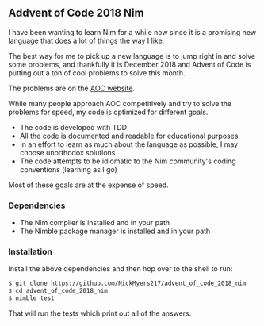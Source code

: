 ## Addvent of Code 2018 Nim

I have been wanting to learn Nim for a while now since it is a promising new language that does a lot of things the way I like.

The best way for me to pick up a new language is to jump right in and solve some problems, and thankfully it is December 2018 and Advent of Code is putting out a ton of cool problems to solve this month.

The problems are on the [AOC website](https://adventofcode.com/2018/).

While many people approach AOC competitively and try to solve the problems for speed, my code is optimized for different goals.
- The code is developed with TDD
- All the code is documented and readable for educational purposes
- In an effort to learn as much about the language as possible, I may choose unorthodox solutions
- The code attempts to be idiomatic to the Nim community's coding conventions (learning as I go)

Most of these goals are at the expense of speed.

### Dependencies
 - The Nim compiler is installed and in your path
 - The Nimble package manager is installed and in your path

### Installation
Install the above dependencies and then hop over to the shell to run:

```sh
$ git clone https://github.com/NickMyers217/advent_of_code_2018_nim
$ cd advent_of_code_2018_nim
$ nimble test
```

That will run the tests which print out all of the answers.

